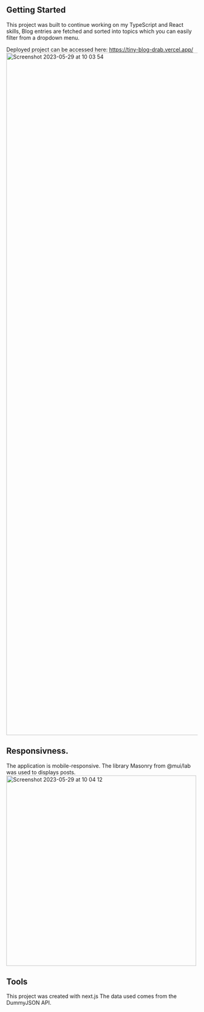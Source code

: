 ## Getting Started

This project was built to continue working on my TypeScript and React skills, Blog entries are fetched and sorted into topics which you can easily filter from a dropdown menu.

Deployed project can be accessed here: https://tiny-blog-drab.vercel.app/
<img width="1792" alt="Screenshot 2023-05-29 at 10 03 54" src="https://github.com/luisw90/TinyBlog/assets/116962905/5d6df75e-2e89-483c-9e3f-8a4e748af672">

## Responsivness.
The application is mobile-responsive. The library Masonry from @mui/lab was used to displays posts.
<img align=center width="500" alt="Screenshot 2023-05-29 at 10 04 12" src="https://github.com/luisw90/TinyBlog/assets/116962905/e5232828-d331-478c-a67d-12d53b89f6e2">

## Tools

This project was created with next.js
The data used comes from the DummyJSON API.
